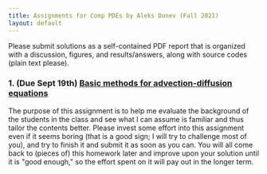 ```yaml
---
title: Assignments for Comp PDEs by Aleks Donev (Fall 2021)
layout: default
---
```


Please submit solutions as a self-contained PDF report that is organized with a discussion, figures, and results/answers, along with source codes (plain text please).

### 1. (Due Sept 19th) [Basic methods for advection-diffusion equations](Assignments/BasicAdvDiff.pdf)

The purpose of this assignment is to help me evaluate the background of the students in the class and see what I can assume is familiar and thus tailor the contents better. Please invest some effort into this assignment even if it seems boring (that is a good sign; I will try to challenge most of you), and try to finish it and submit it as soon as you can. You will all come back to (pieces of) this homework later and improve upon your solution until it is "good enough," so the effort spent on it will pay out in the longer term.

